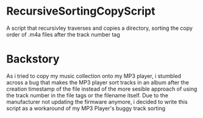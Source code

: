# RecursiveSortingCopyScript
A script that recursivley traverses and copies a directory, sorting the copy order of .m4a files after the track number tag

# Backstory
As i tried to copy my music collection onto my MP3 player, i stumbled across a bug that makes the MP3 player sort tracks in an album after the creation timestamp of the file instead of the more sesible approach of using the track number in the file tags or the filename itself. Due to the manufacturer not updating the firmware anymore, i decided to write this script as a workaround of my MP3 Player's buggy track sorting
